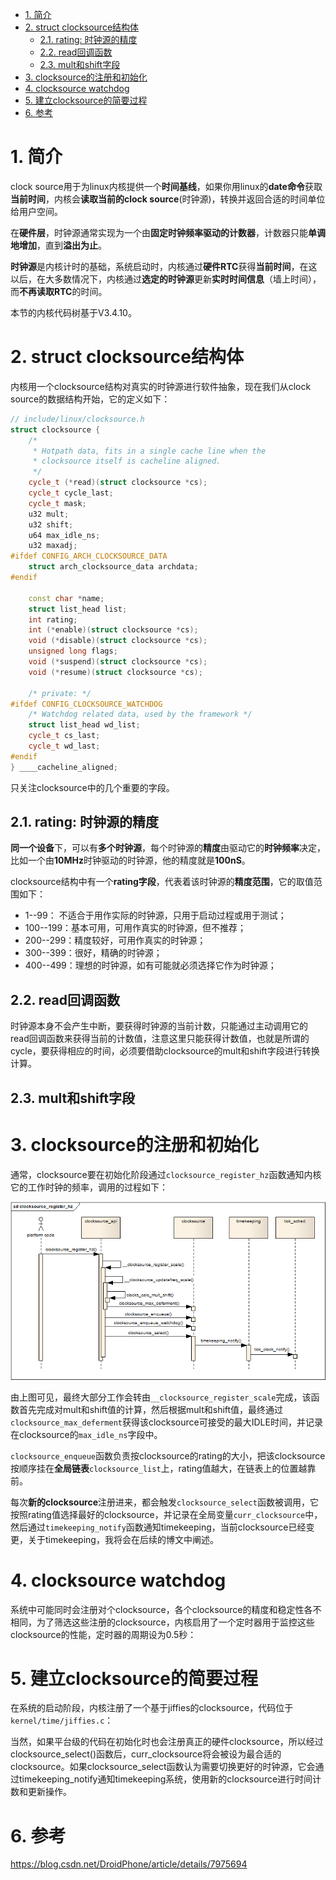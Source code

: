 
<!-- @import "[TOC]" {cmd="toc" depthFrom=1 depthTo=6 orderedList=false} -->

<!-- code_chunk_output -->

- [1. 简介](#1-简介)
- [2. struct clocksource结构体](#2-struct-clocksource结构体)
  - [2.1. rating: 时钟源的精度](#21-rating-时钟源的精度)
  - [2.2. read回调函数](#22-read回调函数)
  - [2.3. mult和shift字段](#23-mult和shift字段)
- [3. clocksource的注册和初始化](#3-clocksource的注册和初始化)
- [4. clocksource watchdog](#4-clocksource-watchdog)
- [5. 建立clocksource的简要过程](#5-建立clocksource的简要过程)
- [6. 参考](#6-参考)

<!-- /code_chunk_output -->

# 1. 简介

clock source用于为linux内核提供一个**时间基线**，如果你用linux的**date命令**获取**当前时间**，内核会**读取当前的clock source**(时钟源)，转换并返回合适的时间单位给用户空间。

在**硬件层**，时钟源通常实现为一个由**固定时钟频率驱动的计数器**，计数器只能**单调地增加**，直到**溢出为止**。

**时钟源**是内核计时的基础，系统启动时，内核通过**硬件RTC**获得**当前时间**，在这以后，在大多数情况下，内核通过**选定的时钟源**更新**实时时间信息**（墙上时间），而**不再读取RTC**的时间。

本节的内核代码树基于V3.4.10。

# 2. struct clocksource结构体

内核用一个clocksource结构对真实的时钟源进行软件抽象，现在我们从clock source的数据结构开始，它的定义如下：

```cpp
// include/linux/clocksource.h
struct clocksource {
	/*
	 * Hotpath data, fits in a single cache line when the
	 * clocksource itself is cacheline aligned.
	 */
	cycle_t (*read)(struct clocksource *cs);
	cycle_t cycle_last;
	cycle_t mask;
	u32 mult;
	u32 shift;
	u64 max_idle_ns;
	u32 maxadj;
#ifdef CONFIG_ARCH_CLOCKSOURCE_DATA
	struct arch_clocksource_data archdata;
#endif
 
	const char *name;
	struct list_head list;
	int rating;
	int (*enable)(struct clocksource *cs);
	void (*disable)(struct clocksource *cs);
	unsigned long flags;
	void (*suspend)(struct clocksource *cs);
	void (*resume)(struct clocksource *cs);
 
	/* private: */
#ifdef CONFIG_CLOCKSOURCE_WATCHDOG
	/* Watchdog related data, used by the framework */
	struct list_head wd_list;
	cycle_t cs_last;
	cycle_t wd_last;
#endif
} ____cacheline_aligned;
```

只关注clocksource中的几个重要的字段。

## 2.1. rating: 时钟源的精度

**同一个设备**下，可以有**多个时钟源**，每个时钟源的**精度**由驱动它的**时钟频率**决定，比如一个由**10MHz**时钟驱动的时钟源，他的精度就是**100nS**。

clocksource结构中有一个**rating字段**，代表着该时钟源的**精度范围**，它的取值范围如下：

* 1--99： 不适合于用作实际的时钟源，只用于启动过程或用于测试；
* 100--199：基本可用，可用作真实的时钟源，但不推荐；
* 200--299：精度较好，可用作真实的时钟源；
* 300--399：很好，精确的时钟源；
* 400--499：理想的时钟源，如有可能就必须选择它作为时钟源；

## 2.2. read回调函数

时钟源本身不会产生中断，要获得时钟源的当前计数，只能通过主动调用它的read回调函数来获得当前的计数值，注意这里只能获得计数值，也就是所谓的cycle，要获得相应的时间，必须要借助clocksource的mult和shift字段进行转换计算。

## 2.3. mult和shift字段



# 3. clocksource的注册和初始化

通常，clocksource要在初始化阶段通过`clocksource_register_hz`函数通知内核它的工作时钟的频率，调用的过程如下：

![2020-01-14-10-54-18.png](./images/2020-01-14-10-54-18.png)

由上图可见，最终大部分工作会转由`__clocksource_register_scale`完成，该函数首先完成对mult和shift值的计算，然后根据mult和shift值，最终通过`clocksource_max_deferment`获得该clocksource可接受的最大IDLE时间，并记录在clocksource的`max_idle_ns`字段中。

`clocksource_enqueue`函数负责按clocksource的rating的大小，把该clocksource按顺序挂在**全局链表**`clocksource_list`上，rating值越大，在链表上的位置越靠前。

每次**新的clocksource**注册进来，都会触发`clocksource_select`函数被调用，它按照rating值选择最好的clocksource，并记录在全局变量`curr_clocksource`中，然后通过`timekeeping_notify`函数通知timekeeping，当前clocksource已经变更，关于timekeeping，我将会在后续的博文中阐述。

# 4. clocksource watchdog

系统中可能同时会注册对个clocksource，各个clocksource的精度和稳定性各不相同，为了筛选这些注册的clocksource，内核启用了一个定时器用于监控这些clocksource的性能，定时器的周期设为0.5秒：

# 5. 建立clocksource的简要过程

在系统的启动阶段，内核注册了一个基于jiffies的clocksource，代码位于`kernel/time/jiffies.c`：

当然，如果平台级的代码在初始化时也会注册真正的硬件clocksource，所以经过clocksource_select()函数后，curr_clocksource将会被设为最合适的clocksource。如果clocksource_select函数认为需要切换更好的时钟源，它会通过timekeeping_notify通知timekeeping系统，使用新的clocksource进行时间计数和更新操作。

# 6. 参考

https://blog.csdn.net/DroidPhone/article/details/7975694
